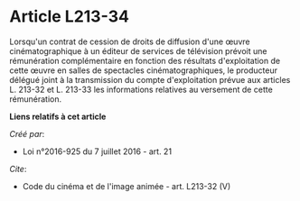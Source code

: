 # Article L213-34

Lorsqu'un contrat de cession de droits de diffusion d'une œuvre cinématographique à un éditeur de services de télévision
prévoit une rémunération complémentaire en fonction des résultats d'exploitation de cette œuvre en salles de spectacles
cinématographiques, le producteur délégué joint à la transmission du compte d'exploitation prévue aux articles L. 213-32 et
L. 213-33 les informations relatives au versement de cette rémunération.

**Liens relatifs à cet article**

_Créé par_:

  - Loi n°2016-925 du 7 juillet 2016 - art. 21

_Cite_:

  - Code du cinéma et de l'image animée - art. L213-32 (V)

